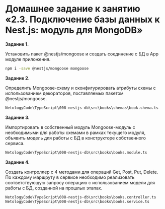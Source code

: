 # Домашнее задание к занятию «2.3. Подключение базы данных к Nest.js: модуль для MongoDB»

**Задание 1.**

Установить пакет @nestjs/mongoose и создать соединение с БД в App модуле приложения.
```sh
npm i -save @nestjs/mongoose mongoose
```

**Задание 2.**

Определить Mongoose-схему и сконфигурировать атрибуты схемы с использованием декораторов, поставляемых пакетом @nestjs/mongoose.
```sh
NetologyCode\TypeScript\008-nestjs-db\src\books\shemas\book.shema.ts
```

**Задание 3.**

Импортировать в собственный модуль Mongoose-модуль с необходимыми для работы схемами в рамках текущего модуля, объявить модель для работы с БД в конструкторе собственного сервиса.
```sh
NetologyCode\TypeScript\008-nestjs-db\src\books\books.module.ts
```

**Задание 4.**

Создать контроллер с 4 методами для операций Get, Post, Put, Delete. По каждому маршруту в сервисе необходимо реализовать соответствующую запросу операцию с использованием модели для работы с БД, созданной на прошлых этапах.
```sh
NetologyCode\TypeScript\008-nestjs-db\src\books\books.controller.ts
NetologyCode\TypeScript\008-nestjs-db\src\books\books.service.ts
```